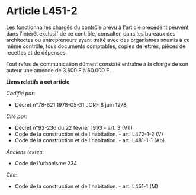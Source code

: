 # Article L451-2

Les fonctionnaires chargés du contrôle prévu à l'article précédent peuvent, dans l'intérêt exclusif de ce contrôle,
consulter, dans les bureaux des architectes ou entrepreneurs ayant traité avec des organismes soumis à ce même contrôle, tous
documents comptables, copies de lettres, pièces de recettes et de dépenses.

Tout refus de communication dûment constaté entraîne à la charge de son auteur une amende de 3.600 F à 60.000 F.

**Liens relatifs à cet article**

_Codifié par_:

  - Décret n°78-621 1978-05-31 JORF 8 juin 1978

_Cité par_:

  - Décret n°93-236 du 22 février 1993 - art. 3 (VT)
  - Code de la construction et de l'habitation. - art. L472-1-2 (V)
  - Code de la construction et de l'habitation. - art. L481-1-1 (Ab)

_Anciens textes_:

  - Code de l'urbanisme 234

_Cite_:

  - Code de la construction et de l'habitation. - art. L451-1 (M)
